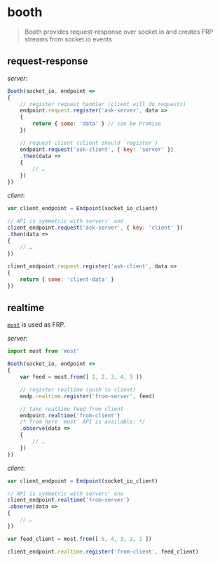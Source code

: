 # booth

> Booth provides request-response over socket.io and creates FRP streams from socket.io events

## request-response

*server*:
```js
Booth(socket_io, endpoint =>
{
	// register request handler (client will do requests)
	endpoint.request.register('ask-server', data =>
	{
		return { some: 'data' } // can be Promise
	})

	// request client (client should `register`)
	endpoint.request('ask-client', { key: 'server' })
	.then(data =>
	{
		// …
	})
})
```

*client*:
```js
var client_endpoint = Endpoint(socket_io_client)

// API is symmetric with servers' one
client_endpoint.request('ask-server', { key: 'client' })
.then(data =>
{
	// …
})

client_endpoint.request.register('ask-client', data =>
{
	return { some: 'client-data' }
})
```

## realtime

[`most`](https://github.com/cujojs/most) is used as FRP.

*server*:
```js
import most from 'most'

Booth(socket_io, endpoint =>
{
	var feed = most.from([ 1, 2, 3, 4, 5 ])

	// register realtime (push to client)
	endp.realtime.register('from-server', feed)

	// take realtime feed from client
	endpoint.realtime('from-client')
	/* from here `most` API is available: */
	.observe(data =>
	{
		// …
	})
})
```

*client*:
```js
var client_endpoint = Endpoint(socket_io_client)

// API is symmetric with servers' one
client_endpoint.realtime('from-server')
.observe(data =>
{
	// …
})

var feed_client = most.from([ 5, 4, 3, 2, 1 ])

client_endpoint.realtime.register('from-client', feed_client)
```

